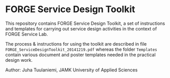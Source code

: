 # FORGE Service Design Toolkit

This repository contains FORGE Service Design Toolkit, a set of instructions and templates for carrying out service design activities in the context of FORGE Service Lab.

The process & instructions for using the toolkit are described in file `FORGE_ServiceDesignToolkit_20141219.pdf` whereas the folder `Templates` contain various document and poster templates needed in the practical design work.

Author: Juha Tuulaniemi, JAMK University of Applied Sciences
